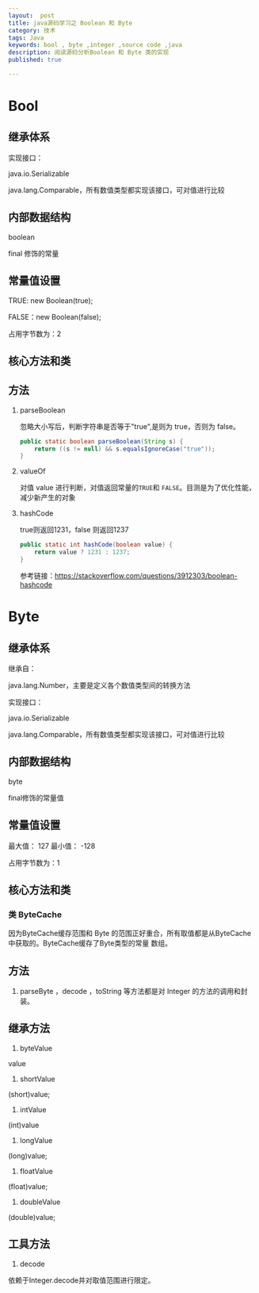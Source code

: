 ```yaml
---
layout:  post
title: java源码学习之 Boolean 和 Byte
category: 技术
tags: Java
keywords: bool , byte ,integer ,source code ,java
description: 阅读源码分析Boolean 和 Byte 类的实现
published: true

---
```

# Bool
## 继承体系

实现接口：

java.io.Serializable

java.lang.Comparable，所有数值类型都实现该接口，可对值进行比较

## 内部数据结构

boolean

final 修饰的常量

## 常量值设置
TRUE: new Boolean(true);

FALSE：new Boolean(false);

占用字节数为：2

## 核心方法和类

## 方法

1. parseBoolean

    忽略大小写后，判断字符串是否等于"true",是则为 true，否则为 false。
    
    ```java
    public static boolean parseBoolean(String s) {
        return ((s != null) && s.equalsIgnoreCase("true"));
    }
    ```

2. valueOf

    对值 value 进行判断，对值返回常量的`TRUE`和 `FALSE`。目测是为了优化性能，减少新产生的对象

3. hashCode

    true则返回1231，false 则返回1237

    ```java
    public static int hashCode(boolean value) {
        return value ? 1231 : 1237;
    }
    ```

    参考链接：<https://stackoverflow.com/questions/3912303/boolean-hashcode>


# Byte
## 继承体系

继承自：

java.lang.Number，主要是定义各个数值类型间的转换方法


实现接口：

java.io.Serializable

java.lang.Comparable，所有数值类型都实现该接口，可对值进行比较

## 内部数据结构

byte

final修饰的常量值

## 常量值设置

最大值： 127
最小值： -128

占用字节数为：1

## 核心方法和类

### 类 ByteCache

因为ByteCache缓存范围和 Byte 的范围正好重合，所有取值都是从ByteCache中获取的。ByteCache缓存了Byte类型的常量 数组。


## 方法

1. parseByte ，decode ，toString 等方法都是对 Integer 的方法的调用和封装。


## 继承方法
1. byteValue

value

1. shortValue

(short)value;

1. intValue

(int)value

1. longValue

(long)value;

1. floatValue

(float)value;

1. doubleValue

(double)value;

## 工具方法

1. decode

依赖于Integer.decode并对取值范围进行限定。